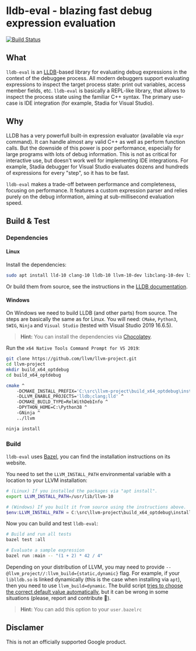 # lldb-eval - blazing fast debug expression evaluation
[![Build Status](https://github.com/google/lldb-eval/workflows/Build%20&%20Test/badge.svg?branch=master)](https://github.com/google/lldb-eval/actions?query=workflow%3A%22Build+%26+Test%22+branch%3Amaster)

## What

`lldb-eval` is an [LLDB](https://lldb.llvm.org/)-based library for evaluating
debug expressions in the context of the debuggee process. All modern debuggers
support evaluating expressions to inspect the target process state: print out
variables, access member fields, etc. `lldb-eval` is basically a REPL-like
library, that allows to inspect the process state using the familiar C++ syntax.
The primary use-case is IDE integration (for example, Stadia for Visual Studio).

## Why

LLDB has a very powerfull built-in expression evaluator (available via `expr`
command). It can handle almost any valid C++ as well as perform function calls.
But the downside of this power is poor performance, especially for large
programs with lots of debug information. This is not as critical for interactive
use, but doesn't work well for implementing IDE integrations. For example,
Stadia debugger for Visual Studio evaluates dozens and hundreds of expressions
for every "step", so it has to be fast.

`lldb-eval` makes a trade-off between performance and completeness, focusing on
performance. It features a custom expression parser and relies purely on the
debug information, aiming at sub-millisecond evaluation speed.

## Build & Test

### Dependencies

#### Linux

Install the dependencies:

```bash
sudo apt install lld-10 clang-10 lldb-10 llvm-10-dev libclang-10-dev liblldb-10-dev
```

Or build them from source, see the instructions in the [LLDB documentation](https://lldb.llvm.org/resources/build.html#id9).

#### Windows

On Windows we need to build LLDB (and other parts) from source. The steps are
basically the same as for Linux. You will need: `CMake`, `Python3`, `SWIG`,
`Ninja` and `Visual Studio` (tested with Visual Studio 2019 16.6.5).

> **Hint:** You can install the dependencies via [Chocolatey](https://chocolatey.org/).

Run the `x64 Native Tools Command Prompt for VS 2019`:

```bash
git clone https://github.com/llvm/llvm-project.git
cd llvm-project
mkdir build_x64_optdebug
cd build_x64_optdebug

cmake ^
    -DCMAKE_INSTALL_PREFIX='C:\src\llvm-project\build_x64_optdebug\install' ^
    -DLLVM_ENABLE_PROJECTS='lldb;clang;lld' ^
    -DCMAKE_BUILD_TYPE=RelWithDebInfo ^
    -DPYTHON_HOME=C:\Python38 ^
    -GNinja ^
    ../llvm

ninja install
```

### Build

`lldb-eval` uses [Bazel](https://bazel.build/), you can find the installation
instructions on its website.

You need to set the `LLVM_INSTALL_PATH` environmental variable with a location
to your LLVM installation:

```bash
# (Linux) If you installed the packages via "apt install".
export LLVM_INSTALL_PATH=/usr/lib/llvm-10
```

```powershell
# (Windows) If you built it from source using the instructions above.
$env:LLVM_INSTALL_PATH = C:\src\llvm-project\build_x64_optdebug\install
```

Now you can build and test `lldb-eval`:

```bash
# Build and run all tests
bazel test :all

# Evaluate a sample expression
bazel run :main -- "(1 + 2) * 42 / 4"
```

Depending on your distribution of LLVM, you may need to provide
`--@llvm_project//:llvm_build={static,dynamic}` flag. For example, if your
`liblldb.so` is linked dynamically (this is the case when installing via `apt`),
then you need to use `llvm_build=dynamic`. The build script [tries to choose the
correct default value automatically](/build_defs/repo_rules.bzl#L21), but it can
be wrong in some situations (please, report and contribute 🙂).

> **Hint:** You can add this option to your `user.bazelrc`

## Disclamer

This is not an officially supported Google product.
